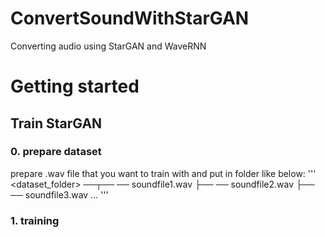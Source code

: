 # ConvertSoundWithStarGAN

Converting audio using StarGAN and WaveRNN

# Getting started
## Train StarGAN
### 0. prepare dataset

prepare .wav file that you want to train with and put in folder like below:
'''
<dataset_folder> ──┬── <category1> ── soundfile1.wav
                   ├── <category2> ── soundfile2.wav
                   ├── <categpry3> ── soundfile3.wav
                   ...
'''
### 1. training
